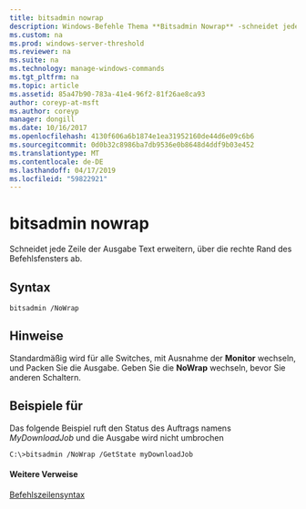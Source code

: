 ```yaml
---
title: bitsadmin nowrap
description: Windows-Befehle Thema **Bitsadmin Nowrap** -schneidet jede Zeile der Ausgabe Text erweitern, über die rechte Rand des Befehlsfensters.
ms.custom: na
ms.prod: windows-server-threshold
ms.reviewer: na
ms.suite: na
ms.technology: manage-windows-commands
ms.tgt_pltfrm: na
ms.topic: article
ms.assetid: 85a47b90-783a-41e4-96f2-81f26ae8ca93
author: coreyp-at-msft
ms.author: coreyp
manager: dongill
ms.date: 10/16/2017
ms.openlocfilehash: 4130f606a6b1874e1ea31952160de44d6e09c6b6
ms.sourcegitcommit: 0d0b32c8986ba7db9536e0b8648d4ddf9b03e452
ms.translationtype: MT
ms.contentlocale: de-DE
ms.lasthandoff: 04/17/2019
ms.locfileid: "59822921"
---
```

# <a name="bitsadmin-nowrap"></a>bitsadmin nowrap

Schneidet jede Zeile der Ausgabe Text erweitern, über die rechte Rand des Befehlsfensters ab.

## <a name="syntax"></a>Syntax

```
bitsadmin /NoWrap
```

## <a name="remarks"></a>Hinweise

Standardmäßig wird für alle Switches, mit Ausnahme der **Monitor** wechseln, und Packen Sie die Ausgabe. Geben Sie die **NoWrap** wechseln, bevor Sie anderen Schaltern.

## <a name="BKMK_examples"></a>Beispiele für

Das folgende Beispiel ruft den Status des Auftrags namens *MyDownloadJob* und die Ausgabe wird nicht umbrochen
```
C:\>bitsadmin /NoWrap /GetState myDownloadJob
```

#### <a name="additional-references"></a>Weitere Verweise

[Befehlszeilensyntax](command-line-syntax-key.md)